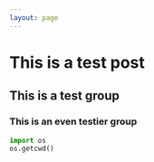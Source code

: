 ```yaml
---
layout: page
---
```


# This is a test post

## This is a test group

### This is an even testier group

```python
import os
os.getcwd()
```
